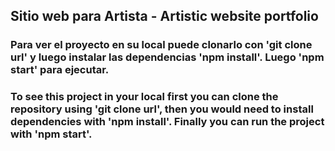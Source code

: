 ## Sitio web para Artista - Artistic website portfolio

### Para ver el proyecto en su local puede clonarlo con 'git clone url' y luego instalar las dependencias 'npm install'. Luego 'npm start' para ejecutar.

### To see this project in your local first you can clone the repository using 'git clone url', then you would need to install dependencies with 'npm install'. Finally you can run the project with 'npm start'.